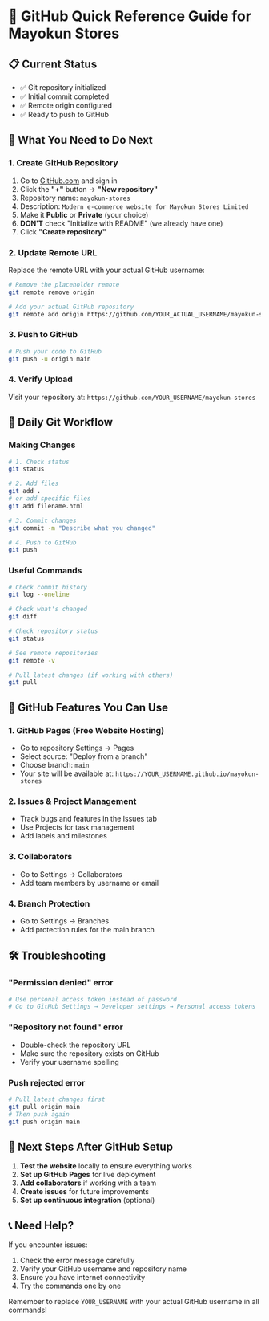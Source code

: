 # 🚀 GitHub Quick Reference Guide for Mayokun Stores

## 📋 Current Status
- ✅ Git repository initialized
- ✅ Initial commit completed
- ✅ Remote origin configured
- ✅ Ready to push to GitHub

## 🔧 What You Need to Do Next

### 1. Create GitHub Repository
1. Go to [GitHub.com](https://github.com) and sign in
2. Click the **"+"** button → **"New repository"**
3. Repository name: `mayokun-stores`
4. Description: `Modern e-commerce website for Mayokun Stores Limited`
5. Make it **Public** or **Private** (your choice)
6. **DON'T** check "Initialize with README" (we already have one)
7. Click **"Create repository"**

### 2. Update Remote URL
Replace the remote URL with your actual GitHub username:

```bash
# Remove the placeholder remote
git remote remove origin

# Add your actual GitHub repository
git remote add origin https://github.com/YOUR_ACTUAL_USERNAME/mayokun-stores.git
```

### 3. Push to GitHub
```bash
# Push your code to GitHub
git push -u origin main
```

### 4. Verify Upload
Visit your repository at: `https://github.com/YOUR_USERNAME/mayokun-stores`

## 🔄 Daily Git Workflow

### Making Changes
```bash
# 1. Check status
git status

# 2. Add files
git add .
# or add specific files
git add filename.html

# 3. Commit changes
git commit -m "Describe what you changed"

# 4. Push to GitHub
git push
```

### Useful Commands
```bash
# Check commit history
git log --oneline

# Check what's changed
git diff

# Check repository status
git status

# See remote repositories
git remote -v

# Pull latest changes (if working with others)
git pull
```

## 📱 GitHub Features You Can Use

### 1. GitHub Pages (Free Website Hosting)
- Go to repository Settings → Pages
- Select source: "Deploy from a branch"
- Choose branch: `main`
- Your site will be available at: `https://YOUR_USERNAME.github.io/mayokun-stores`

### 2. Issues & Project Management
- Track bugs and features in the Issues tab
- Use Projects for task management
- Add labels and milestones

### 3. Collaborators
- Go to Settings → Collaborators
- Add team members by username or email

### 4. Branch Protection
- Go to Settings → Branches
- Add protection rules for the main branch

## 🛠️ Troubleshooting

### "Permission denied" error
```bash
# Use personal access token instead of password
# Go to GitHub Settings → Developer settings → Personal access tokens
```

### "Repository not found" error
- Double-check the repository URL
- Make sure the repository exists on GitHub
- Verify your username spelling

### Push rejected error
```bash
# Pull latest changes first
git pull origin main
# Then push again
git push origin main
```

## 🎯 Next Steps After GitHub Setup

1. **Test the website** locally to ensure everything works
2. **Set up GitHub Pages** for live deployment
3. **Add collaborators** if working with a team
4. **Create issues** for future improvements
5. **Set up continuous integration** (optional)

## 📞 Need Help?

If you encounter issues:
1. Check the error message carefully
2. Verify your GitHub username and repository name
3. Ensure you have internet connectivity
4. Try the commands one by one

Remember to replace `YOUR_USERNAME` with your actual GitHub username in all commands!
